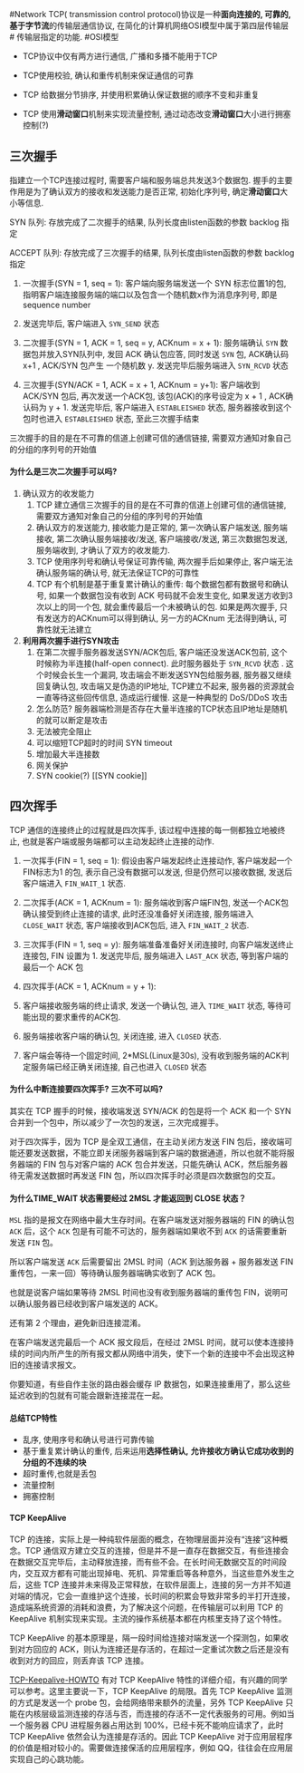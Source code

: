 #Network
TCP( transmission control protocol)协议是一种**面向连接的, 可靠的, 基于字节流**的传输层通信协议, 在简化的计算机网络OSI模型中属于第四层传输层 # 传输层指定的功能. #OSI模型

-   TCP协议中仅有两方进行通信, 广播和多播不能用于TCP
-   TCP使用校验, 确认和重传机制来保证通信的可靠

-   TCP 给数据分节排序, 并使用积累确认保证数据的顺序不变和非重复
-   TCP 使用**滑动窗口**机制来实现流量控制, 通过动态改变**滑动窗口**大小进行拥塞控制(?)

## 三次握手

指建立一个TCP连接过程时, 需要客户端和服务端总共发送3个数据包. 握手的主要作用是为了确认双方的接收和发送能力是否正常, 初始化序列号, 确定**滑动窗口**大小等信息.

SYN 队列: 存放完成了二次握手的结果, 队列长度由listen函数的参数 backlog 指定

ACCEPT 队列: 存放完成了三次握手的结果, 队列长度由listen函数的参数 backlog 指定

1.  一次握手(SYN = 1, seq = 1): 客户端向服务端发送一个 SYN 标志位置1的包, 指明客户端连接服务端的端口以及包含一个随机数x作为消息序列号, 即是 sequence number

1.  发送完毕后, 客户端进入 `SYN_SEND` 状态

2.  二次握手(SYN = 1, ACK = 1, seq = y, ACKnum = x + 1): 服务端确认 `SYN` 数据包并放入SYN队列中, 发回 ACK 确认包应答, 同时发送 `SYN` 包, ACK确认码 x+1 , ACK/SYN 包产生 一个随机数 y. 发送完毕后服务端进入 `SYN_RCVD` 状态
3.  三次握手(SYN/ACK = 1, ACK = x + 1, ACKnum = y+1): 客户端收到 ACK/SYN 包后, 再次发送一个ACK包, 该包(ACK)的序号设定为 x + 1 , ACK确认码为 y + 1. 发送完毕后, 客户端进入 `ESTABLEISHED` 状态, 服务器接收到这个包时也进入 `ESTABLEISHED` 状态, 至此三次握手结束

三次握手的目的是在不可靠的信道上创建可信的通信链接, 需要双方通知对象自己的分组的序列号的开始值

#### 为什么是三次二次握手可以吗?
1.  确认双方的收发能力
	1.  TCP 建立通信三次握手的目的是在不可靠的信道上创建可信的通信链接, 需要双方通知对象自己的分组的序列号的开始值
	2.  确认双方的发送能力, 接收能力是正常的, 第一次确认客户端发送, 服务端接收, 第二次确认服务端接收/发送, 客户端接收/发送, 第三次数据包发送, 服务端收到, 才确认了双方的收发能力.
	3.  TCP 使用序列号和确认号保证可靠传输, 两次握手后如果停止, 客户端无法确认服务端的确认号, 就无法保证TCP的可靠性
	4.  TCP 有个机制是基于重复累计确认的重传: 每个数据包都有数据号和确认号, 如果一个数据包没有收到 ACK 号码就不会发生变化, 如果发送方收到3次以上的同一个包, 就会重传最后一个未被确认的包. 如果是两次握手, 只有发送方的ACKnum可以得到确认, 另一方的ACKnum 无法得到确认, 可靠性就无法建立
4.  **利用两次握手进行SYN攻击**
	1.  在第二次握手服务器发送SYN/ACK包后, 客户端还没发送ACK包前, 这个时候称为半连接(half-open connect). 此时服务器处于 `SYN_RCVD` 状态 . 这个时候会长生一个漏洞, 攻击端会不断发送SYN包给服务器, 服务器又继续回复确认包, 攻击端又是伪造的IP地址, TCP建立不起来, 服务器的资源就会一直等待这些回传信息, 造成运行缓慢. 这是一种典型的 DoS/DDoS 攻击
	2.  怎么防范? 服务器端检测是否存在大量半连接的TCP状态且IP地址是随机的就可以断定是攻击
	3.  无法被完全阻止
	4.  可以缩短TCP超时的时间 SYN timeout
	5.  增加最大半连接数
	6.  网关保护
	7.  SYN cookie(?) [[SYN cookie]]

## 四次挥手
TCP 通信的连接终止的过程就是四次挥手, 该过程中连接的每一侧都独立地被终止, 也就是客户端或服务端都可以主动发起终止连接的动作.

1.  一次挥手(FIN = 1, seq = 1): 假设由客户端发起终止连接动作, 客户端发起一个FIN标志为1 的包, 表示自己没有数据可以发送, 但是仍然可以接收数据, 发送后客户端进入 `FIN_WAIT_1` 状态.
2.  二次挥手(ACK = 1, ACKnum = 1): 服务端收到客户端FIN包, 发送一个ACK包确认接受到终止连接的请求, 此时还没准备好关闭连接, 服务端进入 `CLOSE_WAIT` 状态, 客户端接收到ACK包后, 进入 `FIN_WAIT_2` 状态.

3.  三次挥手(FIN = 1, seq = y): 服务端准备准备好关闭连接时, 向客户端发送终止连接包, FIN 设置为 1. 发送完毕后, 服务端进入 `LAST_ACK` 状态, 等到客户端的最后一个 ACK 包
4.  四次挥手(ACK = 1, ACKnum = y + 1):

1.  客户端接收服务端的终止请求, 发送一个确认包, 进入 `TIME_WAIT` 状态, 等待可能出现的要求重传的ACK包.
2.  服务端接收客户端的确认包, 关闭连接, 进入 `CLOSED` 状态.

3.  客户端会等待一个固定时间, 2*MSL(Linux是30s), 没有收到服务端的ACK判定服务端已经正确关闭连接, 自己也进入 `CLOSED` 状态

#### 为什么中断连接要四次挥手? 三次不可以吗?

其实在 TCP 握手的时候，接收端发送 SYN/ACK 的包是将一个 ACK 和一个 SYN 合并到一个包中，所以减少了一次包的发送，三次完成握手。

对于四次挥手，因为 TCP 是全双工通信，在主动关闭方发送 FIN 包后，接收端可能还要发送数据，不能立即关闭服务器端到客户端的数据通道，所以也就不能将服务器端的 FIN 包与对客户端的 ACK 包合并发送，只能先确认 ACK，然后服务器待无需发送数据时再发送 FIN 包，所以四次挥手时必须是四次数据包的交互。

#### 为什么TIME_WAIT 状态需要经过 2MSL 才能返回到 CLOSE 状态？

`MSL` 指的是报文在网络中最大生存时间。在客户端发送对服务器端的 FIN 的确认包 `ACK` 后，这个 `ACK` 包是有可能不可达的，服务器端如果收不到 `ACK` 的话需要重新发送 `FIN` 包。

所以客户端发送 `ACK` 后需要留出 2MSL 时间（ACK 到达服务器 + 服务器发送 FIN 重传包，一来一回）等待确认服务器端确实收到了 ACK 包。

也就是说客户端如果等待 2MSL 时间也没有收到服务器端的重传包 FIN，说明可以确认服务器已经收到客户端发送的 ACK。

还有第 2 个理由，避免新旧连接混淆。

在客户端发送完最后一个 ACK 报文段后，在经过 2MSL 时间，就可以使本连接持续的时间内所产生的所有报文都从网络中消失，使下一个新的连接中不会出现这种旧的连接请求报文。

你要知道，有些自作主张的路由器会缓存 IP 数据包，如果连接重用了，那么这些延迟收到的包就有可能会跟新连接混在一起。

#### 总结TCP特性

-   乱序, 使用序号和确认号进行可靠传输
-   基于重复累计确认的重传, 后来运用**选择性确认,** **允许接收方确认它成功收到的分组的不连续的块**
-   超时重传,也就是丢包
-   流量控制
-   拥塞控制

#### TCP KeepAlive
TCP 的连接，实际上是一种纯软件层面的概念，在物理层面并没有“连接”这种概念。TCP 通信双方建立交互的连接，但是并不是一直存在数据交互，有些连接会在数据交互完毕后，主动释放连接，而有些不会。在长时间无数据交互的时间段内，交互双方都有可能出现掉电、死机、异常重启等各种意外，当这些意外发生之后，这些 TCP 连接并未来得及正常释放，在软件层面上，连接的另一方并不知道对端的情况，它会一直维护这个连接，长时间的积累会导致非常多的半打开连接，造成端系统资源的消耗和浪费，为了解决这个问题，在传输层可以利用 TCP 的 KeepAlive 机制实现来实现。主流的操作系统基本都在内核里支持了这个特性。

TCP KeepAlive 的基本原理是，隔一段时间给连接对端发送一个探测包，如果收到对方回应的 ACK，则认为连接还是存活的，在超过一定重试次数之后还是没有收到对方的回应，则丢弃该 TCP 连接。

[TCP-Keepalive-HOWTO](http://www.tldp.org/HOWTO/html_single/TCP-Keepalive-HOWTO/) 有对 TCP KeepAlive 特性的详细介绍，有兴趣的同学可以参考。这里主要说一下，TCP KeepAlive 的局限。首先 TCP KeepAlive 监测的方式是发送一个 probe 包，会给网络带来额外的流量，另外 TCP KeepAlive 只能在内核层级监测连接的存活与否，而连接的存活不一定代表服务的可用。例如当一个服务器 CPU 进程服务器占用达到 100%，已经卡死不能响应请求了，此时 TCP KeepAlive 依然会认为连接是存活的。因此 TCP KeepAlive 对于应用层程序的价值是相对较小的。需要做连接保活的应用层程序，例如 QQ，往往会在应用层实现自己的心跳功能。